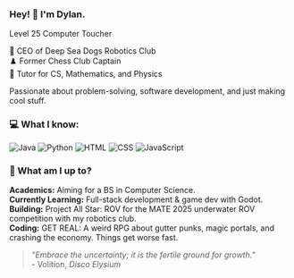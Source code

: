 ### Hey! 👋 I'm Dylan.  
Level 25 Computer Toucher

🤖 CEO of Deep Sea Dogs Robotics Club  
♟️ Former Chess Club Captain  
📝 Tutor for CS, Mathematics, and Physics  

Passionate about problem-solving, software development, and just making cool stuff.

### 💻 What I know:
![Java](https://img.shields.io/badge/Java-%23ED8B00.svg?style=flat-square&logo=java&logoColor=white)
![Python](https://img.shields.io/badge/Python-3776AB.svg?style=flat-square&logo=python&logoColor=white)
![HTML](https://img.shields.io/badge/HTML5-E34F26.svg?style=flat-square&logo=html5&logoColor=white)
![CSS](https://img.shields.io/badge/CSS3-1572B6.svg?style=flat-square&logo=css3&logoColor=white)
![JavaScript](https://img.shields.io/badge/JavaScript-F7DF1E.svg?style=flat-square&logo=javascript&logoColor=black)

### 📌 What am I up to?
**Academics:** Aiming for a BS in Computer Science.  
**Currently Learning:** Full-stack development & game dev with Godot.  
**Building:** Project All Star: ROV for the MATE 2025 underwater ROV competition with my robotics club.  
**Coding:** GET REAL: A weird RPG about gutter punks, magic portals, and crashing the economy. Things get worse fast.

> _"Embrace the uncertainty; it is the fertile ground for growth."_  
> \- Volition, *Disco Elysium*

